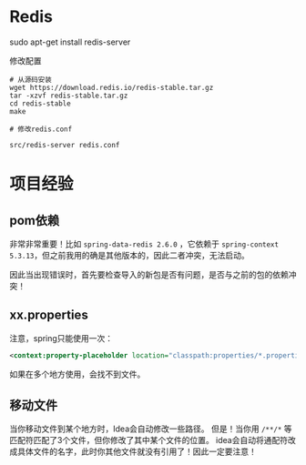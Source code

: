 # Redis

sudo  apt-get install redis-server 

修改配置
```shell
# 从源码安装
wget https://download.redis.io/redis-stable.tar.gz
tar -xzvf redis-stable.tar.gz
cd redis-stable
make

# 修改redis.conf 

src/redis-server redis.conf
```

# 项目经验

## pom依赖
非常非常重要！比如 `spring-data-redis 2.6.0` ，它依赖于 `spring-context 5.3.13`，但之前我用的确是其他版本的，因此二者冲突，无法启动。

因此当出现错误时，首先要检查导入的新包是否有问题，是否与之前的包的依赖冲突！

## xx.properties

注意，spring只能使用一次：
```xml
<context:property-placeholder location="classpath:properties/*.properties"/>
```
如果在多个地方使用，会找不到文件。

## 移动文件

当你移动文件到某个地方时，Idea会自动修改一些路径。
但是！当你用 `/**/*` 等匹配符匹配了3个文件，但你修改了其中某个文件的位置。
idea会自动将通配符改成具体文件的名字，此时你其他文件就没有引用了！因此一定要注意！
